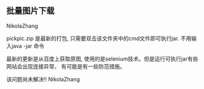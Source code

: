 ## 批量图片下载
NikolaZhang

pickpic.zip 是最新的打包, 只需要双击该文件夹中的cmd文件即可执行jar. 不用输入java -jar 命令

最新的更新是从百度上获取原图, 使用的是selenium技术。但是运行可执行jar有些网站会出现连接异常，
有可能是有一些防范措施。

该问题尚未解决!!
	NikolaZhang
